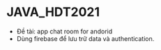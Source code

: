 # JAVA_HDT2021

* Đề tài: app chat room for andorid 
* Dùng firebase để lưu trữ data và authentication.
